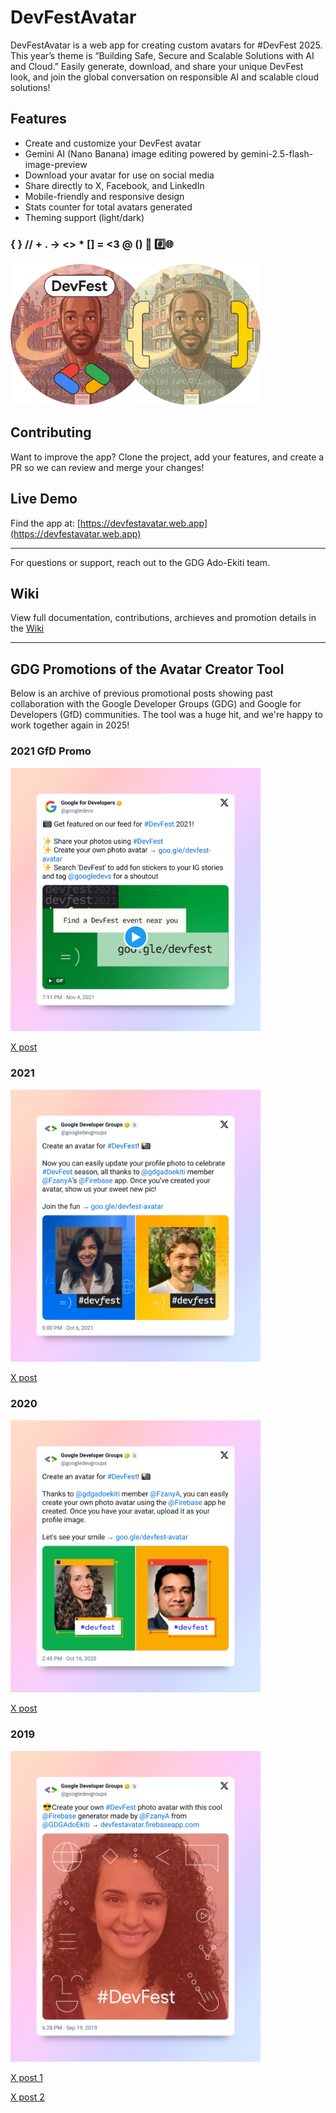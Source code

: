 # DevFestAvatar

DevFestAvatar is a web app for creating custom avatars for #DevFest 2025. This year’s theme is “Building Safe, Secure and Scalable Solutions with AI and Cloud.” Easily generate, download, and share your unique DevFest look, and join the global conversation on responsible AI and scalable cloud solutions!

## Features
- Create and customize your DevFest avatar
- Gemini AI (Nano Banana) image editing powered by gemini-2.5-flash-image-preview
- Download your avatar for use on social media
- Share directly to X, Facebook, and LinkedIn
- Mobile-friendly and responsive design
- Stats counter for total avatars generated
- Theming support (light/dark)

### { } // + . -> <> * [] = <3 @ () 🌟 #️⃣🌐
<img src="public/images/icons/logos/wide.png" width="400" alt="DevFestAvatar Logo">

## Contributing
Want to improve the app? Clone the project, add your features, and create a PR so we can review and merge your changes!

## Live Demo
Find the app at: [https://devfestavatar.web.app](https://devfestavatar.web.app)


---
For questions or support, reach out to the GDG Ado-Ekiti team.

## Wiki
View full documentation, contributions, archieves and promotion details in the [Wiki](https://github.com/olorunfemidavis/DevFestAvatar/wiki)

---
## GDG Promotions of the Avatar Creator Tool
Below is an archive of previous promotional posts showing past collaboration with the Google Developer Groups (GDG) and Google for Developers (GfD) communities. The tool was a huge hit, and we're happy to work together again in 2025!

 ### 2021 GfD Promo 
 <img src="extras/images/2021_featured.png" width="400" alt="GfD 2021 Promo"> 

 [X post](https://x.com/googledevs/status/1456338241062416392) 

 ### 2021 
 <img src="extras/images/2021.png" width="400" alt="GDG 2021 Promo"> 

 [X post](https://x.com/googledevgroups/status/1445780953473843200) 

 ### 2020
 <img src="extras/images/2020.png" width="400" alt="GDG 2020 Promo">

 [X post](https://x.com/googledevgroups/status/1317099289827549189) 

 ### 2019 

 <img src="extras/images/2019.png" width="400" alt="GDG 2019 Promo">

 [X post 1](https://x.com/googledevgroups/status/1174737006691311619) 

 [X post 2](https://x.com/googledevgroups/status/1174737006691311619) 
